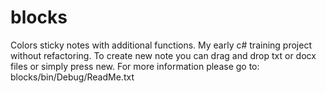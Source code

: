 # blocks
Colors sticky notes with additional functions. My early c# training project without refactoring. To create new note you can drag and drop txt or docx files or simply press new.
For more information please go to: blocks/bin/Debug/ReadMe.txt
